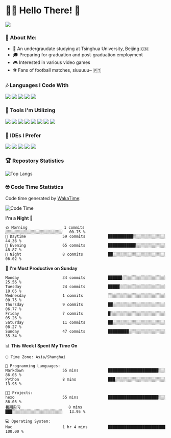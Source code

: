 # 😶‍🌫️ Hello There! 🤩
![](Walt.jpeg)
### 🫣 About Me:

- 🏫 An undergraudate studying at Tsinghua University, Beijing 🇨🇳
- 🎓 Preparing for graduation and post-graduation employment
- 🎮 Interested in various video games
- ⚽ Fans of football matches, siuuuuu~ 🇵🇹

### 🎶 Languages I Code With

![](https://img.shields.io/badge/Python-purple?logo=python) ![](https://img.shields.io/badge/C++-blue?logo=cplusplus) ![](https://img.shields.io/badge/Typescript-darkblue?logo=typescript) ![](https://img.shields.io/badge/Javascript-orange?logo=javascript) ![](https://img.shields.io/badge/Rust-yellow?logo=rust) 

### 👀 Tools I'm Utilizing

![](https://img.shields.io/badge/Pytorch-darkred?logo=pytorch) ![](https://img.shields.io/badge/Torch_Geometric-red?logo=pyg) ![](https://img.shields.io/badge/Jupyter-yellow?logo=jupyter) ![](https://img.shields.io/badge/OpenCV-blue?logo=opencv) ![](https://img.shields.io/badge/React-darkblue?logo=react) ![](https://img.shields.io/badge/mysql-3C5280?logo=Mysql) ![](https://img.shields.io/badge/OpenAI-green?logo=openai) ![](https://img.shields.io/badge/Node.JS-darkgreen?logo=nodedotjs) 

### 🤔 IDEs I Prefer

![](https://img.shields.io/badge/Visual_Studio-darkpink?logo=visualstudio) ![](https://img.shields.io/badge/VSCode-blue?logo=visualstudiocode) ![](https://img.shields.io/badge/Ps-darkblue?logo=adobephotoshop) ![](https://img.shields.io/badge/Pr-purple?logo=adobepremierepro) ![](https://img.shields.io/badge/Office-red?logo=microsoft)

### 🏆 Repostory Statistics

![Top Langs](https://github-readme-stats.vercel.app/api/top-langs/?username=EkkoXiao&layout=compact)

### 🤓 Code Time Statistics

Code time generated by [WakaTime](https://wakatime.com/):

<!--START_SECTION:waka-->
![Code Time](http://img.shields.io/badge/Code%20Time-160%20hrs%2020%20mins-blue)

**I'm a Night 🦉** 

```text
🌞 Morning                1 commits           ░░░░░░░░░░░░░░░░░░░░░░░░░   00.75 % 
🌆 Daytime                59 commits          ███████████░░░░░░░░░░░░░░   44.36 % 
🌃 Evening                65 commits          ████████████░░░░░░░░░░░░░   48.87 % 
🌙 Night                  8 commits           ██░░░░░░░░░░░░░░░░░░░░░░░   06.02 % 
```
📅 **I'm Most Productive on Sunday** 

```text
Monday                   34 commits          ██████░░░░░░░░░░░░░░░░░░░   25.56 % 
Tuesday                  24 commits          █████░░░░░░░░░░░░░░░░░░░░   18.05 % 
Wednesday                1 commits           ░░░░░░░░░░░░░░░░░░░░░░░░░   00.75 % 
Thursday                 9 commits           ██░░░░░░░░░░░░░░░░░░░░░░░   06.77 % 
Friday                   7 commits           █░░░░░░░░░░░░░░░░░░░░░░░░   05.26 % 
Saturday                 11 commits          ██░░░░░░░░░░░░░░░░░░░░░░░   08.27 % 
Sunday                   47 commits          █████████░░░░░░░░░░░░░░░░   35.34 % 
```


📊 **This Week I Spent My Time On** 

```text
🕑︎ Time Zone: Asia/Shanghai

💬 Programming Languages: 
Markdown                 55 mins             ██████████████████████░░░   86.05 % 
Python                   8 mins              ███░░░░░░░░░░░░░░░░░░░░░░   13.95 % 

🐱‍💻 Projects: 
hexo                     55 mins             ██████████████████████░░░   86.05 % 
暑期实习                     8 mins              ███░░░░░░░░░░░░░░░░░░░░░░   13.95 % 

💻 Operating System: 
Mac                      1 hr 4 mins         █████████████████████████   100.00 % 
```


<!--END_SECTION:waka-->
<!--
**EkkoXiao/EkkoXiao** is a ✨ _special_ ✨ repository because its `README.md` (this file) appears on your GitHub profile.

Here are some ideas to get you started:

- 🔭 I’m currently working on ...
- 🌱 I’m currently learning ...
- 👯 I’m looking to collaborate on ...
- 🤔 I’m looking for help with ...
- 💬 Ask me about ...
- 📫 How to reach me: ...
- 😄 Pronouns: ...
- ⚡ Fun fact: ...
-->
